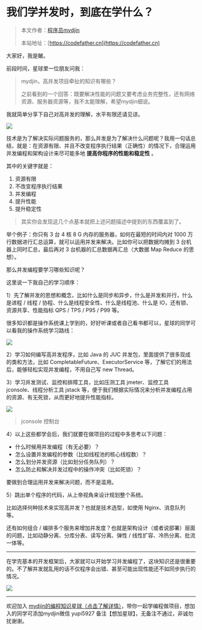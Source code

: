 #  我们学并发时，到底在学什么？

> 本文作者：[程序员mydjin](https://yuyuanweb.feishu.cn/wiki/Abldw5WkjidySxkKxU2cQdAtnah)
>
> 本站地址：[https://codefather.cn](https://codefather.cn)

大家好，我是鲏。

前段时间，星球里一位朋友问我：

> mydjin，高并发项目牵扯的知识有哪些？
>
> 之前看到的一个回答：既要解决性能的问题又要考虑业务完整性，还有网络资源、服务器资源等，我不太能理解，希望mydjin细说。

我就简单分享下自己对高并发的理解，水平有限还请见谅。

![](https://pic.yupi.icu/5563/202311080909641.png)

技术是为了解决实际问题服务的，那么并发是为了解决什么问题呢？我用一句话总结，就是：在资源有限、并且不改变程序执行结果（正确性）的情况下，合理运用并发编程和架构设计来尽可能多地 **提高你程序的性能和稳定性** 。

其中的关键字就是：

1. 资源有限
2. 不改变程序执行结果
3. 并发编程
4. 提升性能
5. 提升稳定性

> 其实你会发现这几个点基本就把上述问题描述中提到的东西覆盖到了。

举个例子：你只有 3 台 4 核 8 G 内存的服务器，如何在最短的时间内对 1000 万行数据进行汇总运算，就可以运用并发来解决。比如你可以把数据均摊到 3 台机器上同时汇总，最后再对 3 台机器的汇总数据再汇总（大数据 Map Reduce 的思想）。

那么并发编程要学习哪些知识呢？

这里说一下我自己的学习顺序：

1）先了解并发的思想和概念，比如什么是同步和异步，什么是并发和并行，什么是进程 / 线程 / 协程、什么是线程安全性、什么是线程池、什么是 IO，还有锁、资源共享、性能指标 QPS / TPS / P95 / P99 等。

很多知识都是操作系统课上学到的，好好听课或者自己看书都可以，星球的同学可以看我的操作系统学习路线：

![](https://pic.yupi.icu/5563/202311080909793.png)

2）学习如何编写高并发程序，比如 Java 的 JUC 并发包，里面提供了很多现成的类和方法，比如 CompletableFuture、ExecutorService 等，了解它们的用法后，能够轻松实现并发编程，不用自己写 new Thread。

3）学习并发测试、监控和排障工具，比如压测工具 jmeter、监控工具 jconsole、线程分析工具 jstack 等，便于我们根据实际情况来分析并发编程占用的资源、有无死锁，从而更好地提升性能指标。

![](https://pic.yupi.icu/5563/202311080909797.png)

> jconsole 控制台

4）以上这些都学会后，我们就要在做项目的过程中多思考以下问题：

- 什么时候用并发编程（有无必要）？
- 怎么设置并发编程的参数（比如线程池的核心线程数）？
- 怎么划分并发资源（比如划分任务队列）？
- 怎么防止和解决并发过程中的操作冲突（比如死锁）？

要做到合理运用并发来解决问题，而不是滥用。

5）跳出单个程序的代码，从上帝视角来设计规划整个系统。

比如选择何种技术来实现高并发？也就是技术选型，如使用 Nginx、消息队列等。

还有如何组合 / 编排多个服务来增加并发度？也就是架构设计（或者说部署）层面的问题，比如动静分离、分库分表、读写分离、弹性 / 线性扩容、冷热分离、批流一体等。



------


在学完基本的开发框架后，大家就可以开始学习并发编程了，这块知识还是很重要的。不了解并发就乱用的话不仅程序会出错、甚至可能出现性能还不如同步执行的情况。

![](https://pic.yupi.icu/5563/202311080909637.png)

------


欢迎加入 [mydjin的编程知识星球（点击了解详情）](https://mp.weixin.qq.com/s?__biz=MzI1NDczNTAwMA==&mid=2247524126&idx=1&sn=34af4ba1b3f9d7f93e02a6671a9cfe6d&chksm=e9c278e9deb5f1ffa1b8370fe1a78a5240bc62038d4b78d8f0f9eafef9c4da524d0483db843c&token=253629297&lang=zh_CN&scene=21#wechat_redirect)，带你一起学编程做项目，想加入的同学可添加mydjin微信 yupi5927 备注【想加星球】，无备注不通过，非诚勿扰谢谢。